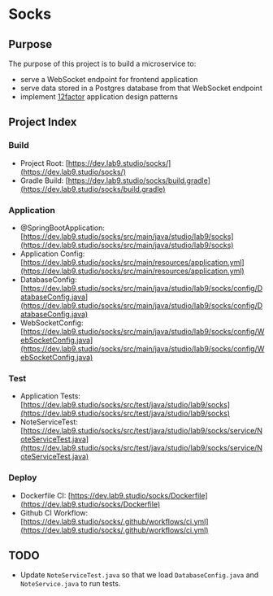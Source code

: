 # Socks

## Purpose

The purpose of this project is to build a microservice to:
- serve a WebSocket endpoint for frontend application
- serve data stored in a Postgres database from that WebSocket endpoint
- implement [12factor](12factor.net) application design patterns

## Project Index

### Build
- Project Root: [https://dev.lab9.studio/socks/](https://dev.lab9.studio/socks/)
- Gradle Build: [https://dev.lab9.studio/socks/build.gradle](https://dev.lab9.studio/socks/build.gradle)

### Application
- @SpringBootApplication: [https://dev.lab9.studio/socks/src/main/java/studio/lab9/socks](https://dev.lab9.studio/socks/src/main/java/studio/lab9/socks)
- Application Config: [https://dev.lab9.studio/socks/src/main/resources/application.yml](https://dev.lab9.studio/socks/src/main/resources/application.yml)
- DatabaseConfig: [https://dev.lab9.studio/socks/src/main/java/studio/lab9/socks/config/DatabaseConfig.java](https://dev.lab9.studio/socks/src/main/java/studio/lab9/socks/config/DatabaseConfig.java)
- WebSocketConfig: [https://dev.lab9.studio/socks/src/main/java/studio/lab9/socks/config/WebSocketConfig.java](https://dev.lab9.studio/socks/src/main/java/studio/lab9/socks/config/WebSocketConfig.java)

### Test
- Application Tests: [https://dev.lab9.studio/socks/src/test/java/studio/lab9/socks](https://dev.lab9.studio/socks/src/test/java/studio/lab9/socks)
- NoteServiceTest: [https://dev.lab9.studio/socks/src/test/java/studio/lab9/socks/service/NoteServiceTest.java](https://dev.lab9.studio/socks/src/test/java/studio/lab9/socks/service/NoteServiceTest.java)

### Deploy
- Dockerfile CI: [https://dev.lab9.studio/socks/Dockerfile](https://dev.lab9.studio/socks/Dockerfile)
- Github CI Workflow: [https://dev.lab9.studio/socks/.github/workflows/ci.yml](https://dev.lab9.studio/socks/.github/workflows/ci.yml)


## TODO

- Update `NoteServiceTest.java` so that we load `DatabaseConfig.java` and `NoteService.java` to run tests.